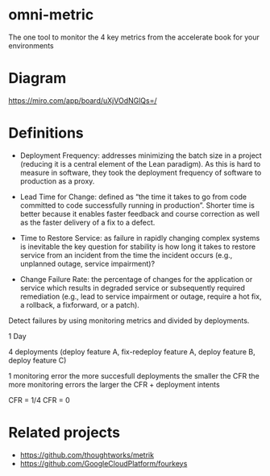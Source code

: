 # omni-metric

The one tool to monitor the 4 key metrics from the accelerate book for your environments

# Diagram

https://miro.com/app/board/uXjVOdNGlQs=/

# Definitions

- Deployment Frequency: addresses minimizing the batch size in a project (reducing it is a central element of the Lean paradigm). As this is hard to measure in software, they took the deployment frequency of software to production as a proxy.

- Lead Time for Change: defined as “the time it takes to go from code committed to code successfully running in production”. Shorter time is better because it enables faster feedback and course correction as well as the faster delivery of a fix to a defect.

- Time to Restore Service: as failure in rapidly changing complex systems is inevitable the key question for stability is how long it takes to restore service from an incident from the time the incident occurs (e.g., unplanned outage, service impairment)?

- Change Failure Rate: the percentage of changes for the application or service which results in degraded service or subsequently required remediation (e.g., lead to service impairment or outage, require a hot fix, a rollback, a fixforward, or a patch).

Detect failures by using monitoring metrics and divided by deployments.


1 Day

4 deployments (deploy feature A, fix-redeploy feature A, deploy feature B, deploy feature C)

1 monitoring error
the more succesfull deployments the smaller the CFR
the more monitoring errors the larger the CFR + deployment intents


CFR = 1/4
CFR = 0

# Related projects

- https://github.com/thoughtworks/metrik
- https://github.com/GoogleCloudPlatform/fourkeys
